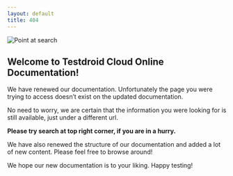 ```yaml
---
layout: default
title: 404
---
```

 
<img class="image-404" src="{{site.github.url}}/assets/imgpsh_fullsize.png" alt="Point at search">

## Welcome to Testdroid Cloud Online Documentation!

We have renewed our documentation. Unfortunately the page you were trying to access doesn’t exist on the updated documentation.

No need to worry, we are certain that the information you were looking for is still available, just under a different url. 

**Please try search at top right corner, if you are in a hurry.**

We have also renewed the structure of our documentation and added a lot of new content. Please feel free to browse around! 

We hope our new documentation is to your liking. Happy testing!
